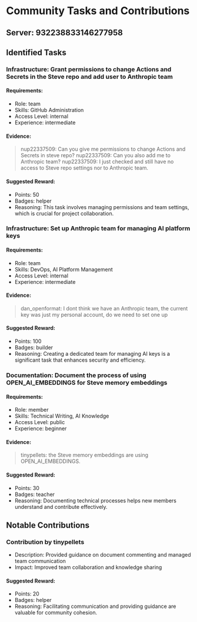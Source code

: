 # Community Tasks and Contributions
## Server: 932238833146277958

## Identified Tasks

### Infrastructure: Grant permissions to change Actions and Secrets in the Steve repo and add user to Anthropic team
#### Requirements:
- Role: team
- Skills: GitHub Administration
- Access Level: internal
- Experience: intermediate

#### Evidence:
> nup22337509: Can you give me permissions to change Actions and Secrets in steve repo?
> nup22337509: Can you also add me to Anthropic team?
> nup22337509: I just checked and still have no access to Steve repo settings nor to Anthropic team.

#### Suggested Reward:
- Points: 50
- Badges: helper
- Reasoning: This task involves managing permissions and team settings, which is crucial for project collaboration.

### Infrastructure: Set up Anthropic team for managing AI platform keys
#### Requirements:
- Role: team
- Skills: DevOps, AI Platform Management
- Access Level: internal
- Experience: intermediate

#### Evidence:
> dan_openformat: I dont think we have an Anthropic team, the current key was just my personal account, do we need to set one up

#### Suggested Reward:
- Points: 100
- Badges: builder
- Reasoning: Creating a dedicated team for managing AI keys is a significant task that enhances security and efficiency.

### Documentation: Document the process of using OPEN_AI_EMBEDDINGS for Steve memory embeddings
#### Requirements:
- Role: member
- Skills: Technical Writing, AI Knowledge
- Access Level: public
- Experience: beginner

#### Evidence:
> tinypellets: the Steve memory embeddings are using OPEN_AI_EMBEDDINGS.

#### Suggested Reward:
- Points: 30
- Badges: teacher
- Reasoning: Documenting technical processes helps new members understand and contribute effectively.

## Notable Contributions

### Contribution by tinypellets
- Description: Provided guidance on document commenting and managed team communication
- Impact: Improved team collaboration and knowledge sharing
#### Suggested Reward:
- Points: 20
- Badges: helper
- Reasoning: Facilitating communication and providing guidance are valuable for community cohesion.

